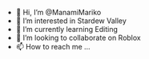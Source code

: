 - 👋 Hi, I’m @ManamiMariko
- 👀 I’m interested in Stardew Valley
- 🌱 I’m currently learning Editing
- 💞️ I’m looking to collaborate on Roblox
- 📫 How to reach me ... 

<!---
ManamiMariko/ManamiMariko is a ✨ special ✨ repository because its `README.md` (this file) appears on your GitHub profile.
You can click the Preview link to take a look at your changes.
--->
